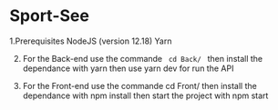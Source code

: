 # Sport-See

1.Prerequisites
NodeJS (version 12.18)
Yarn


2. For the Back-end 
use the commande <code> cd Back/ </code>
then install the dependance with yarn
then use yarn dev for run the API

3. For the Front-end
use the commande cd Front/
then install the dependance with npm install
then start the project with npm start
